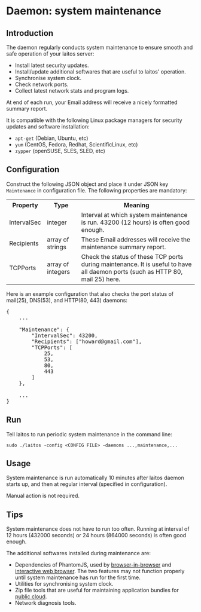# Daemon: system maintenance

## Introduction
The daemon regularly conducts system maintenance to ensure smooth and safe operation of your laitos server:
- Install latest security updates.
- Install/update additional softwares that are useful to laitos' operation.
- Synchronise system clock.
- Check network ports.
- Collect latest network stats and program logs.

At end of each run, your Email address will receive a nicely formatted summary report.

It is compatible with the following Linux package managers for security updates and software installation:
- `apt-get` (Debian, Ubuntu, etc)
- `yum` (CentOS, Fedora, Redhat, ScientificLinux, etc)
- `zypper` (openSUSE, SLES, SLED, etc)

## Configuration
Construct the following JSON object and place it under JSON key `Maintenance` in configuration file. The following
properties are mandatory:
<table>
<tr>
    <th>Property</th>
    <th>Type</th>
    <th>Meaning</th>
</tr>
<tr>
    <td>IntervalSec</td>
    <td>integer</td>
    <td>Interval at which system maintenance is run. 43200 (12 hours) is often good enough.</td>
</tr>
<tr>
    <td>Recipients</td>
    <td>array of strings</td>
    <td>These Email addresses will receive the maintenance summary report.</td>
</tr>
<tr>
    <td>TCPPorts</td>
    <td>array of integers</td>
    <td>Check the status of these TCP ports during maintenance. It is useful to have all daemon ports (such as HTTP 80, mail 25) here.</td>
</tr>
</table>

Here is an example configuration that also checks the port status of mail(25), DNS(53), and HTTP(80, 443) daemons:
<pre>
{
    ...

    "Maintenance": {
        "IntervalSec": 43200,
        "Recipients": ["howard@gmail.com"],
        "TCPPorts": [
            25,
            53,
            80,
            443
        ]
    },

    ...
}
</pre>

## Run
Tell laitos to run periodic system maintenance in the command line:

    sudo ./laitos -config <CONFIG FILE> -daemons ...,maintenance,...

## Usage
System maintenance is run automatically 10 minutes after laitos daemon starts up, and then at regular interval
(specified in configuration).

Manual action is not required.

## Tips
System maintenance does not have to run too often. Running at interval of 12 hours (432000 seconds) or 24 hours
(864000 seconds) is often good enough.

The additional softwares installed during maintenance are:
- Dependencies of PhantomJS, used by [browser-in-browser](https://github.com/HouzuoGuo/laitos/wiki/Web-service:-browser-in-browser)
  and [interactive web browser](https://github.com/HouzuoGuo/laitos/wiki/Toolbox:-interactive-web-browser). The two
  features may not function properly until system maintenance has run for the first time.
- Utilities for synchronising system clock.
- Zip file tools that are useful for maintaining application bundles for [public cloud](https://github.com/HouzuoGuo/laitos/wiki/Public-cloud).
- Network diagnosis tools.
